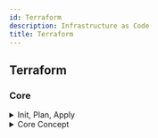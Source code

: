 ```yaml
---
id: Terraform
description: Infrastructure as Code
title: Terraform
---
```


## Terraform
### Core

<details>
    <summary>Init, Plan, Apply</summary>

- terraform init
    - Set up providers & backend in that directory
```bash
terraform init
```

- terraform plan
    - Preview changes
```bash
terraform plan
```

- terraform apply
    - Make changes (add -auto-approve to skip prompt)
```bash
terraform apply
```
</details>

<details>
    <summary>Core Concept</summary>

<img src="https://cdn.shopify.com/s/files/1/0779/4361/files/image2.png?v=1647545002"/>
<details>
    <summary>1. Providers</summary>

- Providers is a Terraform Plugin to interact with API
- Best practice: Providers must be located in a separate file ex:`terrafrom.tf`
- Example of providers which `Terraform Support`
```hcl
# terraform.tf
terraform {
    required_providers {
        aws = {
            source = "hashicorp/aws"
            version = "~> 5. 0"
        }
    }
}

provider "aws" {
    region = "us-east-1"
}
```
---
- `Local provider` is used for creating and managing resources on your local machine (no API interaction)
```hcl
# terraform.tf
terraform {
  required_providers {
    local = {
      source = "hashicorp/local"
      version = "2.5.3"
    }
  }
}
```
</details>

<details>
    <summary>2. Resources + Meta-Arguments</summary>

- Actual components that will be define
- Best practice: Resources must be located in `main.tf`
- Syntax:
```hcl
resource "type" "resource_name" {}
```
- Example of [local provider (Requirements & Optionals)](https://registry.terraform.io/providers/hashicorp/local/latest/docs/resources/file#schema):
```hcl
# main.tf (local provider)
resource "local_file" "local" {
    # requirement
    filename = "<relative path>/filename.txt"

    # or use a relative path command with ${}
    # filename = "${path.module}/filename.txt"

    #optional
    content  = "This is a local file created by Terraform"
}
```

---
- [Meta-Arguments](https://developer.hashicorp.com/terraform/language/meta-arguments/depends_on):
    - Special arguments that can be used with every resource
    - They work with every resource type to control how Terraform creates or manages them.
<details>
    <summary>depends_on</summary>

- Forces an explicit dependency between resources.
- Useful when Terraform can’t automatically detect the dependency.
- Example:
```hcl
resource "aws_s3_bucket" "example" {
  bucket = "my-bucket"
}

resource "aws_s3_bucket_policy" "example_policy" {
  bucket = aws_s3_bucket.example.id
  policy = data.aws_iam_policy_document.example.json

  depends_on = [aws_s3_bucket.example] # ensures bucket is created first
}
```
</details>
<details>
    <summary>count</summary>

- Creates multiple instances of the same resource.
- You can access each instance with an index ([0], [1], etc.).
- Example:
```hcl
resource "aws_instance" "servers" {
  count = 3
  ami   = "ami-123456"
  instance_type = "t2.micro"
}
```
- → Creates 3 EC2 instances.
</details>
<details>
    <summary>for_each</summary>

- Similar to count, but instead of an index, it uses a map or set of strings.
- Gives more control over naming and referencing.
- Example:
```hcl
resource "aws_s3_bucket" "buckets" {
  for_each = toset(["dev", "staging", "prod"])
  bucket   = "myapp-${each.key}"
}
```
- → Creates 3 uniquely named buckets.
</details>
<details>
    <summary>provider</summary>

- Lets you specify which provider configuration a resource should use, especially when multiple providers of the same type exist.
- Example:
```hcl
provider "aws" {
  region = "us-east-1"
  alias  = "east"
}

provider "aws" {
  region = "us-west-2"
  alias  = "west"
}

resource "aws_instance" "west_server" {
  provider = aws.west
  ami      = "ami-654321"
  instance_type = "t2.micro"
}
```
</details>
<details>
    <summary>lifecycle</summary>

- Controls special behaviors for resources during apply/destroy.
- Common options:
    - `create_before_destroy` = true → ensures a new resource is made before deleting the old one.
    - `prevent_destroy` = true → protects critical resources from being destroyed.
    - `ignore_changes` = [field] → tells Terraform to ignore changes to certain fields.
- Example:
</details>

</details>

<details>
    <summary>3. State management</summary>

<details>
    <summary>Definitions</summary>

1. **What It Is**
   * The state file is like Terraform’s “notebook.”
   * It records all resources that Terraform has created, modified, or deleted.
   * It acts as Terraform’s **database** for keeping track of infrastructure.

2. **Current vs Desired State**
   * **Desired State** = what you define in your `.tf` configuration files.
   * **Current State** = what Terraform knows already exists (stored in the state file).
   * Terraform compares the two and makes changes to bring the current state in line with the desired state.

3. **How It Works in Practice**
   * At first, the state file is empty because nothing exists.
   * When you run `terraform apply`, Terraform:
     1. Creates the infrastructure.
     2. Updates the state file with details of the created resources (like IDs, attributes, etc.).
   * If you later change or delete resources in your config, Terraform compares with the state file and applies only the necessary updates.

4. **State File Format**
   * Stored as **JSON** in `terraform.tfstate`.
   * Contains metadata (Terraform version, provider info).
   * Stores details of each resource: type, name, attributes, IDs, and configuration.

5. **Why It’s Important**
   * Terraform relies on it to know what’s already been provisioned.
   * Without it, Terraform would not know whether resources already exist and might recreate or duplicate them.
   * It enables Terraform’s **declarative approach**: always moving the current state toward the desired state.

</details>

<details>
    <summary>State Sub Command</summary>

* Usage: `terraform state <subcommand> [options] [args]`
    * List all sub commands: `terraform state -h`
* `terraform state list`, List resources in the state
* `terraform state mv`, Move an item in the state
* `terraform state pull`, Pull current state and output to stdout
* `terraform state push`, Update remote state from a local state file
* `terraform state replace-provider`, Replace provider in the state
* `terraform state rm`, Remove instances from the state
* `terraform state show`, Show a resource in the state
    * `terraform state show <specific resources>`, gives information of that resource only

</details>

<details>
    <summary>**IMPORTANT: State Drift**</summary>

* State Drift: $\color{tomato}\text{Actual Infrastructure} \neq \text{Terraform tfstate}$
* Occur when someone delete resources manually from the Provider's UI
* Solution:
    1. `terraform init` and then `terraform apply` (Recommend)
        * Init helps to compare the actual infra and current state file
        * apply create the missing/difference between the two, hence create missing resource(s) + config the state file
    2. `terraform refresh` (Not Recommend)
        * If the deletion is intentional
        * terraform refresh will not change anything in the infra, but it will changes the current state file
        * However, this command doesn't consider the `resource file`

</details>

</details>

<details>
    <summary>Variables and Outputs</summary>
</details>

<details>
    <summary>Modules</summary>
</details>

</details>